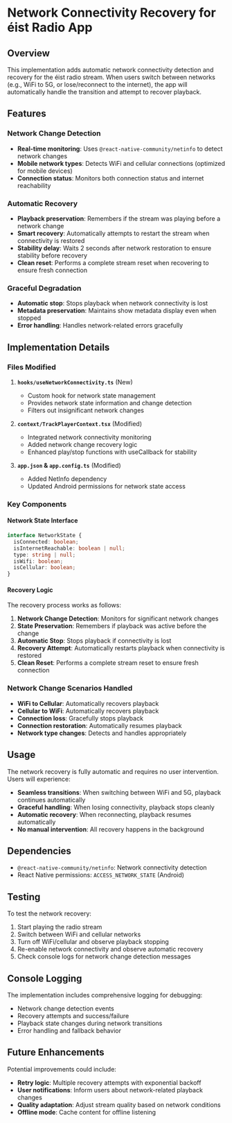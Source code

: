 # Network Connectivity Recovery for éist Radio App

## Overview

This implementation adds automatic network connectivity detection and recovery for the éist radio stream. When users switch between networks (e.g., WiFi to 5G, or lose/reconnect to the internet), the app will automatically handle the transition and attempt to recover playback.

## Features

### Network Change Detection

- **Real-time monitoring**: Uses `@react-native-community/netinfo` to detect network changes
- **Mobile network types**: Detects WiFi and cellular connections (optimized for mobile devices)
- **Connection status**: Monitors both connection status and internet reachability

### Automatic Recovery

- **Playback preservation**: Remembers if the stream was playing before a network change
- **Smart recovery**: Automatically attempts to restart the stream when connectivity is restored
- **Stability delay**: Waits 2 seconds after network restoration to ensure stability before recovery
- **Clean reset**: Performs a complete stream reset when recovering to ensure fresh connection

### Graceful Degradation

- **Automatic stop**: Stops playback when network connectivity is lost
- **Metadata preservation**: Maintains show metadata display even when stopped
- **Error handling**: Handles network-related errors gracefully

## Implementation Details

### Files Modified

1. **`hooks/useNetworkConnectivity.ts`** (New)
   - Custom hook for network state management
   - Provides network state information and change detection
   - Filters out insignificant network changes

2. **`context/TrackPlayerContext.tsx`** (Modified)
   - Integrated network connectivity monitoring
   - Added network change recovery logic
   - Enhanced play/stop functions with useCallback for stability

3. **`app.json` & `app.config.ts`** (Modified)
   - Added NetInfo dependency
   - Updated Android permissions for network state access

### Key Components

#### Network State Interface

```typescript
interface NetworkState {
  isConnected: boolean;
  isInternetReachable: boolean | null;
  type: string | null;
  isWifi: boolean;
  isCellular: boolean;
}
```

#### Recovery Logic

The recovery process works as follows:

1. **Network Change Detection**: Monitors for significant network changes
2. **State Preservation**: Remembers if playback was active before the change
3. **Automatic Stop**: Stops playback if connectivity is lost
4. **Recovery Attempt**: Automatically restarts playback when connectivity is restored
5. **Clean Reset**: Performs a complete stream reset to ensure fresh connection

### Network Change Scenarios Handled

- **WiFi to Cellular**: Automatically recovers playback
- **Cellular to WiFi**: Automatically recovers playback
- **Connection loss**: Gracefully stops playback
- **Connection restoration**: Automatically resumes playback
- **Network type changes**: Detects and handles appropriately

## Usage

The network recovery is fully automatic and requires no user intervention. Users will experience:

- **Seamless transitions**: When switching between WiFi and 5G, playback continues automatically
- **Graceful handling**: When losing connectivity, playback stops cleanly
- **Automatic recovery**: When reconnecting, playback resumes automatically
- **No manual intervention**: All recovery happens in the background

## Dependencies

- `@react-native-community/netinfo`: Network connectivity detection
- React Native permissions: `ACCESS_NETWORK_STATE` (Android)

## Testing

To test the network recovery:

1. Start playing the radio stream
2. Switch between WiFi and cellular networks
3. Turn off WiFi/cellular and observe playback stopping
4. Re-enable network connectivity and observe automatic recovery
5. Check console logs for network change detection messages

## Console Logging

The implementation includes comprehensive logging for debugging:

- Network change detection events
- Recovery attempts and success/failure
- Playback state changes during network transitions
- Error handling and fallback behavior

## Future Enhancements

Potential improvements could include:

- **Retry logic**: Multiple recovery attempts with exponential backoff
- **User notifications**: Inform users about network-related playback changes
- **Quality adaptation**: Adjust stream quality based on network conditions
- **Offline mode**: Cache content for offline listening
